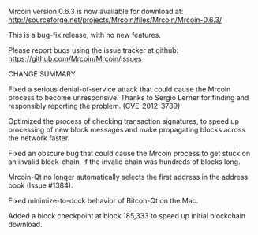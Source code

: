Mrcoin version 0.6.3 is now available for download at:
  http://sourceforge.net/projects/Mrcoin/files/Mrcoin/Mrcoin-0.6.3/

This is a bug-fix release, with no new features.

Please report bugs using the issue tracker at github:
  https://github.com/Mrcoin/Mrcoin/issues

CHANGE SUMMARY

Fixed a serious denial-of-service attack that could cause the
Mrcoin process to become unresponsive. Thanks to Sergio Lerner
for finding and responsibly reporting the problem. (CVE-2012-3789)

Optimized the process of checking transaction signatures, to
speed up processing of new block messages and make propagating
blocks across the network faster.

Fixed an obscure bug that could cause the Mrcoin process to get
stuck on an invalid block-chain, if the invalid chain was
hundreds of blocks long.

Mrcoin-Qt no longer automatically selects the first address
in the address book (Issue #1384).

Fixed minimize-to-dock behavior of Bitcon-Qt on the Mac.

Added a block checkpoint at block 185,333 to speed up initial
blockchain download.
